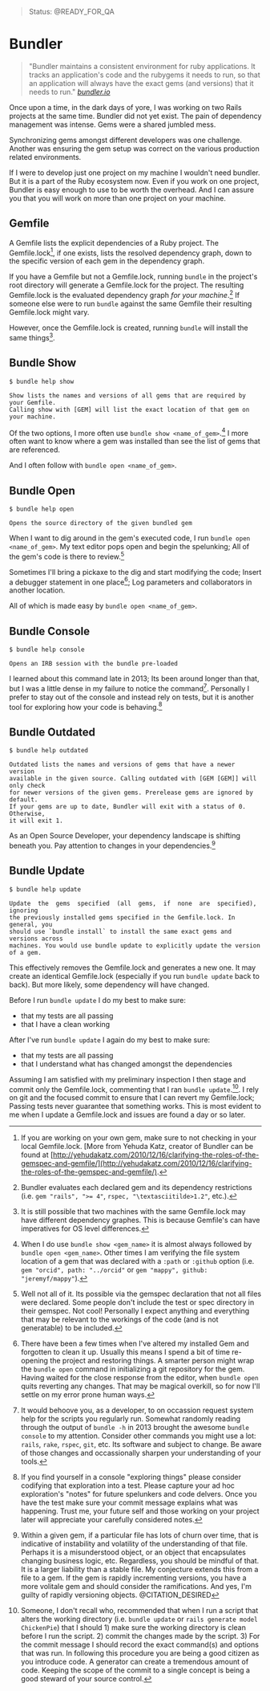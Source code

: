 > Status: @READY_FOR_QA

# Bundler

> "Bundler maintains a consistent environment for ruby applications.
> It tracks an application's code and the rubygems it needs to run, so that an application will always have the exact gems (and versions) that it needs to run." *[bundler.io](http://bundler.io/)*

Once upon a time, in the dark days of yore, I was working on two Rails projects at the same time.
Bundler did not yet exist. The pain of dependency management was intense. Gems were a shared jumbled mess.

Synchronizing gems amongst different developers was one challenge.
Another was ensuring the gem setup was correct on the various production related environments.

If I were to develop just one project on my machine I wouldn't need bundler.
But it is a part of the Ruby ecosystem now.
Even if you work on one project, Bundler is easy enough to use to be worth the overhead.
And I can assure you that you will work on more than one project on your machine.

## Gemfile

A Gemfile lists the explicit dependencies of a Ruby project.
The Gemfile.lock[^gemfile_lock], if one exists, lists the resolved dependency graph, down to the specific version of each gem in the dependency graph.

If you have a Gemfile but not a Gemfile.lock, running `bundle` in the project's root directory will generate a Gemfile.lock for the project.
The resulting Gemfile.lock is the evaluated dependency graph *for your machine*.[^evaluated_dependency_graph_for_your_machine] If someone else were to run `bundle` against the same Gemfile their resulting Gemfile.lock might vary.

However, once the Gemfile.lock is created, running `bundle` will install the same things[^gemfile_lock_variances].

## Bundle Show

```console
$ bundle help show

Show lists the names and versions of all gems that are required by your Gemfile.
Calling show with [GEM] will list the exact location of that gem on your machine.
```

Of the two options, I more often use `bundle show <name_of_gem>`.[^why_bundle_show]
I more often want to know where a gem was installed than see the list of gems that are referenced.

And I often follow with `bundle open <name_of_gem>`.

## Bundle Open

```console
$ bundle help open

Opens the source directory of the given bundled gem
```

When I want to dig around in the gem's executed code, I run `bundle open <name_of_gem>`.
My text editor pops open and begin the spelunking; All of the gem's code is there to review.[^well_not_all_of_it]

Sometimes I'll bring a pickaxe to the dig and start modifying the code;
Insert a debugger statement in one place[^dont_forget_to_clean_up];
Log parameters and collaborators in another location.

All of which is made easy by `bundle open <name_of_gem>`.

## Bundle Console

```console
$ bundle help console

Opens an IRB session with the bundle pre-loaded
```

I learned about this command late in 2013; Its been around longer than that, but I was a little dense in my failure to notice the command[^regularly_dash_help].
Personally I prefer to stay out of the console and instead rely on tests, but it is another tool for exploring how your code is behaving.[^if_you_type_it_in_console_once_consider_a_test]

## Bundle Outdated

```console
$ bundle help outdated

Outdated lists the names and versions of gems that have a newer version
available in the given source. Calling outdated with [GEM [GEM]] will only check
for newer versions of the given gems. Prerelease gems are ignored by default.
If your gems are up to date, Bundler will exit with a status of 0. Otherwise,
it will exit 1.
```

As an Open Source Developer, your dependency landscape is shifting beneath you.
Pay attention to changes in your dependencies.[^if_its_volitale_be_careful]

## Bundle Update

```console
$ bundle help update

Update  the  gems  specified  (all  gems,  if  none  are  specified), ignoring
the previously installed gems specified in the Gemfile.lock. In general, you
should use `bundle install` to install the same exact gems and versions across
machines. You would use bundle update to explicitly update the version of a gem.
```

This effectively removes the Gemfile.lock and generates a new one.
It may create an identical Gemfile.lock (especially if you run `bundle update` back to back).
But more likely, some dependency will have changed.

Before I run `bundle update` I do my best to make sure:

* that my tests are all passing
* that I have a clean working

After I've run `bundle update` I again do my best to make sure:

* that my tests are all passing
* that I understand what has changed amongst the dependencies

Assuming I am satisfied with my preliminary inspection I then stage and commit only the Gemfile.lock, commenting that I ran `bundle update`.[^run_a_script_then_commit].
I rely on git and the focused commit to ensure that I can revert my Gemfile.lock; Passing tests never guarantee that something works.
This is most evident to me when I update a Gemfile.lock and issues are found a day or so later.

<!-- footnotes  -->
[^gemfile_lock]: If you are working on your own gem, make sure to not checking in your local Gemfile.lock. [More from Yehuda Katz, creator of Bundler can be found at [http://yehudakatz.com/2010/12/16/clarifying-the-roles-of-the-gemspec-and-gemfile/](http://yehudakatz.com/2010/12/16/clarifying-the-roles-of-the-gemspec-and-gemfile/).

[^if_you_type_it_in_console_once_consider_a_test]: If you find yourself in a console "exploring things" please consider codifying that exploration into a test. Please capture your ad hoc exploration's "notes" for future spelunkers and code delvers. Once you have the test make sure your commit message explains what was happening. Trust me, your future self and those working on your project later will appreciate your carefully considered notes.

[^why_bundle_show]: When I do use `bundle show <gem_name>` it is almost always followed by `bundle open <gem_name>`. Other times I am verifying the file system location of a gem that was declared with a `:path` or `:github` option (i.e. `gem "orcid", path: "../orcid"` or `gem "mappy", github: "jeremyf/mappy"`).

[^well_not_all_of_it]: Well not all of it. Its possible via the gemspec declaration that not all files were declared. Some people don't include the test or spec directory in their gemspec. Not cool! Personally I expect anything and everything that may be relevant to the workings of the code (and is not generatable) to be included.

[^dont_forget_to_clean_up]: There have been a few times when I've altered my installed Gem and forgotten to clean it up. Usually this means I spend a bit of time re-opening the project and restoring things. A smarter person might wrap the `bundle open` command in initializing a git repository for the gem. Having waited for the close response from the editor, when `bundle open` quits reverting any changes. That may be magical overkill, so for now I'll settle on my error prone human ways.

[^gemfile_lock_variances]: It is still possible that two machines with the same Gemfile.lock may have different dependency graphes. This is because Gemfile's can have imperatives for OS level differences.

[^evaluated_dependency_graph_for_your_machine]: Bundler evaluates each declared gem and its dependency restrictions (i.e. `gem "rails", ">= 4"`, `rspec, "\textasciitilde>1.2"`, etc.).

[^regularly_dash_help]: It would behoove you, as a developer, to on occassion request system help for the scripts you regularly run. Somewhat randomly reading through the output of `bundle -h` in 2013 brought the awesome `bundle console` to my attention. Consider other commands you might use a lot: `rails`, `rake`, `rspec`, `git`, etc. Its software and subject to change. Be aware of those changes and occassionally sharpen your understanding of your tools.

[^if_its_volitale_be_careful]: Within a given gem, if a particular file has lots of churn over time, that is indicative of instability and volatility of the understanding of that file. Perhaps it is a misunderstood object, or an object that encapsulates changing business logic, etc. Regardless, you should be mindful of that. It is a larger liability than a stable file. My conjecture extends this from a file to a gem. If the gem is rapidly incrementing versions, you have a more volitale gem and should consider the ramifications. And yes, I'm guilty of rapidly versioning objects. @CITATION_DESIRED

[^run_a_script_then_commit]: Someone, I don't recall who, recommended that when I run a script that alters the working directory (i.e. `bundle update` or `rails generate model ChickenPie`) that I should 1) make sure the working directory is clean before I run the script. 2) commit the changes made by the script. 3) For the commit message I should record the exact command(s) and options that was run. In following this procedure you are being a good citizen as you introduce code. A generator can create a tremendous amount of code. Keeping the scope of the commit to a single concept is being a good steward of your source control.